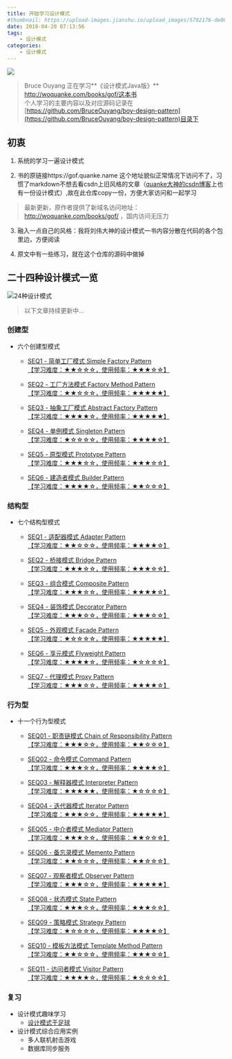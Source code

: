 ```yaml
---
title: 开始学习设计模式
#thumbnail: https://upload-images.jianshu.io/upload_images/5792176-de06a365cdb8af3c.jpg?imageMogr2/auto-orient/strip%7CimageView2/2/w/1240
date: 2018-04-20 07:13:56
tags: 
    - 设计模式
categories:
    - 设计模式
---
```

![](https://upload-images.jianshu.io/upload_images/5792176-596ad417865f8720.jpg?imageMogr2/auto-orient/strip%7CimageView2/2/w/1240)
> Bruce Ouyang 正在学习**《设计模式Java版》** http://woquanke.com/books/gof/这本书  
> 个人学习的主要内容以及对应源码记录在[https://github.com/BruceOuyang/boy-design-pattern](https://github.com/BruceOuyang/boy-design-pattern)目录下

<!-- more -->

## 初衷
1. 系统的学习一遍设计模式  

2. 书的原链接https://gof.quanke.name 这个地址貌似正常情况下访问不了，习惯了markdown不想去看csdn上旧风格的文章（[quanke大神的csdn博客](http://blog.csdn.net/lovelion)上也有一份设计模式）,故在此仓库copy一份，方便大家访问和一起学习  

> 最新更新，原作者提供了新域名访问地址： http://woquanke.com/books/gof/ ，国内访问无压力

3. 融入一点自己的风格：我将刘伟大神的设计模式一书内容分散在代码的各个包里边，方便阅读  

4. 原文中有一些练习，就在这个仓库的源码中做掉

## 二十四种设计模式一览
![24种设计模式](http://upload-images.jianshu.io/upload_images/5792176-8708f103d9e62d2c.png?imageMogr2/auto-orient/strip%7CimageView2/2/w/1240)

> 以下文章持续更新中...

### 创建型
* 六个创建型模式
  * [SEQ1 - 简单工厂模式 Simple Factory Pattern  
【学习难度：★★☆☆☆，使用频率：★★★☆☆】](https://www.jianshu.com/p/379b8d49cecd)  

  * [SEQ2 - 工厂方法模式 Factory Method Pattern  
【学习难度：★★☆☆☆，使用频率：★★★★★】](https://www.jianshu.com/p/4bb7463f35ce)  

  * [SEQ3 - 抽象工厂模式 Abstract Factory Pattern  
【学习难度：★★★★☆，使用频率：★★★★★】](https://www.jianshu.com/p/3a5c3bc1d55a)  

  * [SEQ4 - 单例模式 Singleton Pattern  
【学习难度：★☆☆☆☆，使用频率：★★★★☆】](https://www.jianshu.com/p/fcc82e7b5e65)  

  * [SEQ5 - 原型模式 Prototype Pattern  
【学习难度：★★★☆☆，使用频率：★★★☆☆】](https://www.jianshu.com/p/20d3ea472d77)  

  * [SEQ6 - 建造者模式 Builder Pattern  
【学习难度：★★★★☆，使用频率：★★☆☆☆】](https://www.jianshu.com/p/96bb25f53684)

### 结构型
* 七个结构型模式
  * [SEQ1 - 适配器模式 Adapter Pattern  
【学习难度：★★☆☆☆，使用频率：★★★★☆】](https://www.jianshu.com/p/e9e203ef49f4)  

  * [SEQ2 - 桥接模式 Bridge Pattern  
【学习难度：★★★☆☆，使用频率：★★★☆☆】](https://www.jianshu.com/p/f8e63666aed2)  

  * [SEQ3 - 组合模式 Composite Pattern  
【学习难度：★★★☆☆，使用频率：★★★★☆】](https://www.jianshu.com/p/39d6d054e853)  

  * [SEQ4 - 装饰模式 Decorator Pattern  
【学习难度：★★★☆☆，使用频率：★★★☆☆】](https://www.jianshu.com/p/e9b01d0a563f)  

  * [SEQ5 - 外观模式 Facade Pattern  
【学习难度：★☆☆☆☆，使用频率：★★★★★】](https://www.jianshu.com/p/5e42e8c6bcd8)  

  * [SEQ6 - 享元模式 Flyweight Pattern  
【学习难度：★★★★☆，使用频率：★☆☆☆☆】](https://www.jianshu.com/p/3a5b2aee593b)  

  * [SEQ7 - 代理模式 Proxy Pattern  
【学习难度：★★★☆☆，使用频率：★★★★☆】](https://www.jianshu.com/p/319b57e4715f)  

### 行为型
* 十一个行为型模式
  * [SEQ01 - 职责链模式 Chain of Responsibility Pattern  
【学习难度：★★★☆☆，使用频率：★★☆☆☆】](https://www.jianshu.com/p/b9780fcd0958)  

  * [SEQ02 - 命令模式 Command Pattern  
【学习难度：★★★☆☆，使用频率：★★★★☆】](https://www.jianshu.com/p/489c4f1755b8)  

  * [SEQ03 - 解释器模式 Interpreter Pattern  
【学习难度：★★★★★，使用频率：★☆☆☆☆】](https://www.jianshu.com/p/f03f6c5e2b14)  

  * [SEQ04 - 迭代器模式 Iterator Pattern  
【学习难度：★★★☆☆，使用频率：★★★★★】](https://www.jianshu.com/p/66403a30b2cb)  

  * [SEQ05 - 中介者模式 Mediator Pattern  
【学习难度：★★★☆☆，使用频率：★★☆☆☆】](https://www.jianshu.com/p/132add40652b)  

  * [SEQ06 - 备忘录模式 Memento Pattern  
【学习难度：★★☆☆☆，使用频率：★★☆☆☆】](https://www.jianshu.com/p/082b27e2ffa2)  

  * [SEQ07 - 观察者模式 Observer Pattern  
【学习难度：★★★☆☆，使用频率：★★★★★】](https://www.jianshu.com/p/f9c3f11fd8cc)  

  * [SEQ08 - 状态模式 State Pattern  
【学习难度：★★★☆☆，使用频率：★★★☆☆】](https://www.jianshu.com/p/ad63ee7149c4)  

  * [SEQ09 - 策略模式 Strategy Pattern  
【学习难度：★☆☆☆☆，使用频率：★★★★☆】](https://www.jianshu.com/p/b1e8c0218786)  

  * [SEQ10 - 模板方法模式 Template Method Pattern  
【学习难度：★★☆☆☆，使用频率：★★★☆☆】](https://www.jianshu.com/p/26d0c4631b44)  

  * [SEQ11 - 访问者模式 Visitor Pattern  
【学习难度：★★★★☆，使用频率：★☆☆☆☆】](https://www.jianshu.com/p/5a40887d1c9b)  

### 复习
* 设计模式趣味学习
  * [设计模式于足球](https://www.jianshu.com/p/9b542038d501)
* 设计模式综合应用实例
  * 多人联机射击游戏
  * 数据库同步服务
